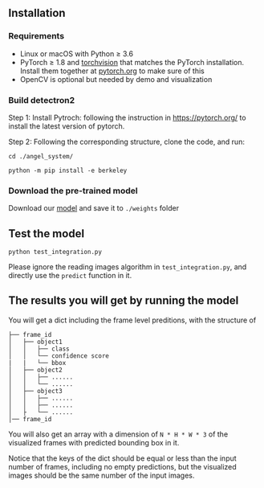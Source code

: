 ## Installation

### Requirements
- Linux or macOS with Python ≥ 3.6
- PyTorch ≥ 1.8 and [torchvision](https://github.com/pytorch/vision/) that matches the PyTorch installation.
  Install them together at [pytorch.org](https://pytorch.org) to make sure of this
- OpenCV is optional but needed by demo and visualization


### Build detectron2 
Step 1: Install Pytroch: following the instruction in https://pytorch.org/ to install the latest version of pytorch.

Step 2: Following the corresponding structure, clone the code, and run:
```
cd ./angel_system/

python -m pip install -e berkeley
```

### Download the pre-trained model

Download our [model](https://drive.google.com/file/d/1CfOVLWW7HPLQmndgJ15C70QgjV8UTYJu/view?usp=sharing) and save it to ```./weights``` folder

## Test the model

```
python test_integration.py
```

Please ignore the reading images algorithm in ```test_integration.py```, and directly use the ```predict``` function in it.


## The results you will get by running the model

You will get a dict including the frame level preditions, with the structure of


```
├── frame_id
│   ├── object1
│   │   ├── class
│   │   └── confidence score
|   |   └── bbox
│   ├── object2
│   │   ├── ......
│   │   └── ......
│   ├── object3
│   │   ├── ......
│   │   ├── ......
│   ├   └── ......
│── frame_id

```

You will also get an array with a dimension of ```N * H * W * 3``` of the visualized frames with predicted bounding box in it.

Notice that the keys of the dict should be equal or less than the input number of frames, including no empty predictions, but the visualized images should be the same number of the input images.

